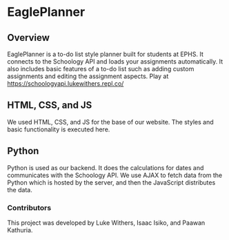 # EaglePlanner

## Overview
EaglePlanner is a to-do list style planner built for students at EPHS. It connects to the Schoology API and loads your assignments automatically. It also includes basic features of a to-do list such as adding custom assignments and editing the assignment aspects.
Play at https://schoologyapi.lukewithers.repl.co/

## HTML, CSS, and JS
We used HTML, CSS, and JS for the base of our website. The styles and basic functionality is executed here.

## Python
Python is used as our backend. It does the calculations for dates and communicates with the Schoology API. We use AJAX to fetch data from the Python which is hosted by the server, and then the JavaScript distributes the data.


### Contributors
This project was developed by Luke Withers, Isaac Isiko, and Paawan Kathuria.
